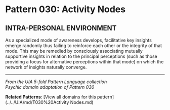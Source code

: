 # Pattern 030: Activity Nodes

## INTRA-PERSONAL ENVIRONMENT

As a specialized mode of awareness develops, facilitative key insights emerge randomly thus failing to reinforce each other or the integrity of that mode. This may be remedied by consciously associating mutually supportive insights in relation to the principal perceptions (such as those providing a focus for alternative perceptions within that mode) on which the network of insights naturally converge.

---

*From the UIA 5-fold Pattern Language collection*  
*Psychic domain adaptation of Pattern 030*

**Related Patterns**: [View all domains for this pattern](../../UIA/md/T030%20Activity Nodes.md)
